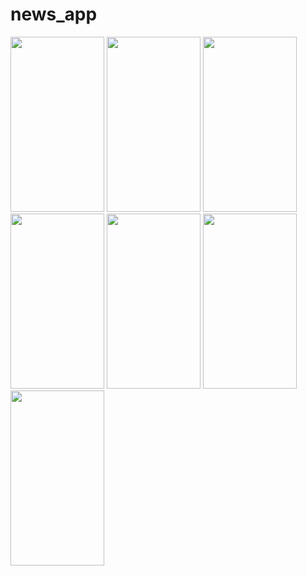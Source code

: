 # news_app

<img src="https://github.com/user-attachments/assets/391f7387-686b-46d3-bada-0f98624000f7" width="150" height="280">
<img src="https://github.com/user-attachments/assets/2a70c8c1-8d60-4b76-adfd-3c55b582f732" width="150" height="280">
<img src="https://github.com/user-attachments/assets/59f0f773-2d3f-4da1-9d1c-31990a7bf5c0" width="150" height="280">
<img src="https://github.com/user-attachments/assets/2de5859e-dcd4-4155-834c-7432bd07735c" width="150" height="280">
<img src="https://github.com/user-attachments/assets/aa10d993-6dcd-413b-8d25-e2015eca948b" width="150" height="280">
<img src="https://github.com/user-attachments/assets/9e83f9f3-c120-4d5b-9737-cb8fcf54e1c1" width="150" height="280">
<img src="https://github.com/user-attachments/assets/5ece6fdc-1c97-4091-a81d-b14828c81993" width="150" height="280">


